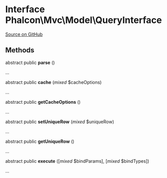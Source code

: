 # Interface **Phalcon\\Mvc\\Model\\QueryInterface**

<a href="https://github.com/phalcon/cphalcon/blob/master/phalcon/mvc/model/queryinterface.zep" class="btn btn-default btn-sm">Source on GitHub</a>

## Methods
abstract public  **parse** ()

...

abstract public  **cache** (*mixed* $cacheOptions)

...

abstract public  **getCacheOptions** ()

...

abstract public  **setUniqueRow** (*mixed* $uniqueRow)

...

abstract public  **getUniqueRow** ()

...

abstract public  **execute** ([*mixed* $bindParams], [*mixed* $bindTypes])

...

